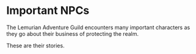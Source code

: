 # Important NPCs

The Lemurian Adventure Guild encounters many important characters as they go about their business of protecting the realm.

These are their stories.

